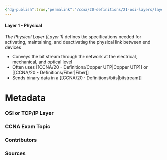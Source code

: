 ```yaml
---
{"dg-publish":true,"permalink":"/ccna/20-definitions/21-osi-layers/layer-1/","created":"2023-11-05T10:55:11.000-08:00","updated":"2023-11-08T13:08:01.047-08:00"}
---
```


#### Layer 1 - Physical
*The Physical Layer (Layer 1)* defines the specifications needed for activating, maintaining, and deactivating the physical link between end devices
- Conveys the bit stream through the network at the electrical, mechanical, and optical level
- Often uses [[CCNA/20 - Definitions/Copper UTP\|Copper UTP]] or [[CCNA/20 - Definitions/Fiber\|Fiber]] 
- Sends binary data in a [[CCNA/20 - Definitions/bits\|bitstream]]


# Metadata
### OSI or TCP/IP Layer

### CCNA Exam Topic

### Contributors

### Sources

